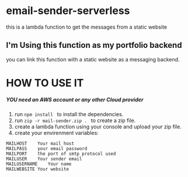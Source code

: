 # email-sender-serverless
this is a lambda function to get the messages from a static website 

## I'm Using this function as my portfolio backend 
you can link this function with a static website as a messaging backend.
# HOW TO USE IT 
##### YOU need an AWS account or any other Cloud provider
1. run `npm install ` to install the dependencies.
2. run `zip -r mail-sender.zip . ` to create a zip file.
3. create a lambda function using your console and upload your zip file.
4. create your envirenment variables:
```
MAILHOST    Your mail host
MAILPASS	your email password
MAILPORT	the port of smtp protocol used
MAILUSER	Your sender email
MAILUSERNAME	Your name
MAILWEBSITE	Your website
```


